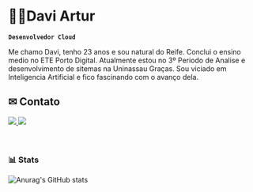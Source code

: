 # 🐱‍👤Davi Artur
**`Desenvolvedor Cloud `**

Me chamo Davi, tenho 23 anos e sou natural do Reife.
Conclui o ensino medio no ETE Porto Digital. Atualmente estou no 3º Periodo de Analise e desenvolvimento de sitemas na Uninassau Graças.
Sou viciado em Inteligencia Artificial e fico fascinando com o avanço dela.

## ✉ Contato
<div style="display: inline_block">
    <a href="https://www.linkedin.com/in/daviartur/"target="_blank">
      <img src="https://img.shields.io/badge/Linkedin-1D5DEC?style=for-the-badge&logo=Linkedin&logoColor=white"/>
    </a>
    <a href="mailto:contact.daviarturss27@gmail.com"target="_blank">
      <img src="https://img.shields.io/badge/Gmail-f00?style=for-the-badge&logo=Gmail&logoColor=white"/>
    </a>
</div>
<br>
<br>


### 📊 Stats

![Anurag's GitHub stats](https://github-readme-stats.vercel.app/api?username=daviarturss&show_icons=true&theme=cobalt&include_all_commits=true&locale=pt-br)


